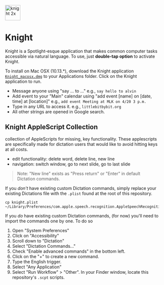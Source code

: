 <img width="50" alt="knight 2x" src="https://user-images.githubusercontent.com/2068077/39094319-73515772-45e2-11e8-99b4-6243bdcc11b2.png">

# Knight

Knight is a Spotlight-esque application that makes common computer tasks accessible via natural language. To use, just **double-tap option** to activate Knight.

To install on Mac OSX (10.13.*), download the Knight application [`Knight_macosx.dmg`](http://github.com/alvinwan/knight/tree/master/Knight_macosx.dmg) to your Applications folder. Click on the Knight application to run.

- Message anyone using "say ... to ..." e.g., `say hello to alvin`
- Add event to your "Main" calendar using "add event [name] on [date, time] at [location]" e.g., `add event Meeting at MLK on 4/20 3 p.m.`
- Type in any URL to access it. e.g., `littlebitbybit.org`
- All other strings are opened in Google search.

## Knight AppleScript Collection
collection of AppleScripts for missing, key functionality. These applescripts are specifically made for dictation users that would like to avoid hitting keys at all costs.

- edit functionality: delete word, delete line, new line
- navigation: switch window, go to next slide, go to last slide

> Note: "New line" exists as "Press return" or "Enter" in default Dictation commands.

If you *don't* have existing custom Dictation commands, simply replace your existing Dictations file with the `.plist` found at the root of this repository.

```
cp knight.plist ~/Library/Preferences/com.apple.speech.recognition.AppleSpeechRecognition.CustomCommands.plist
```

If you *do* have existing custom Dictation commands, (for now) you'll need to import the commands one by one. To do so

1. Open "System Preferences"
2. Click on "Accessibility"
3. Scroll down to "Dictation"
4. Select "Dictation Commands..."
5. Check "Enable advanced commands" in the bottom left.
6. Click on the "+" to create a new command.
7. Type the English trigger.
8. Select "Any Application"
9. Select "Run Workflow" > "Other". In your Finder window, locate this repository's `.scpt` scripts.
